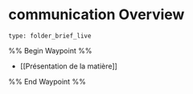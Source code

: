 # communication Overview
 
```ccard
type: folder_brief_live
```
 
%% Begin Waypoint %%
- [[Présentation de la matière]]

%% End Waypoint %%